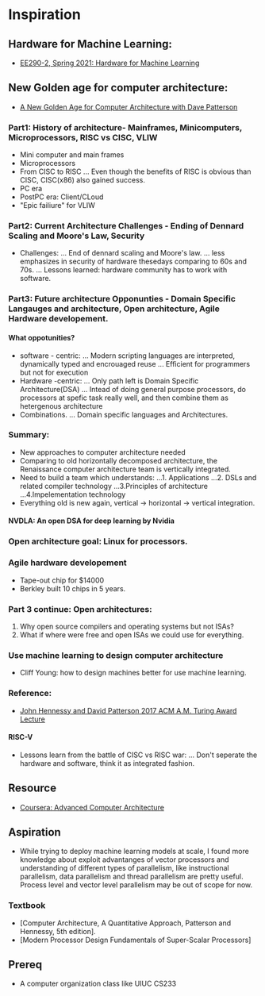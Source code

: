 # Inspiration

## Hardware for Machine Learning:
* [EE290-2, Spring 2021: Hardware for Machine Learning](https://inst.eecs.berkeley.edu/~ee290-2/sp21/)

## New Golden age for computer architecture:
* [A New Golden Age for Computer Architecture with Dave Patterson](https://learning.acm.org/techtalks/computerarchitecture)

### Part1: History of architecture- Mainframes, Minicomputers, Microprocessors, RISC vs CISC, VLIW
* Mini computer and main frames
* Microprocessors
* From CISC to RISC
... Even though the benefits of RISC is obvious than CISC, CISC(x86) also gained success.
* PC era 
* PostPC era: Client/CLoud
* "Epic failiure" for VLIW

### Part2: Current Architecture Challenges - Ending of Dennard Scaling and Moore's Law, Security
* Challenges:
... End of dennard scaling and Moore's law.
... less emphasizes in security of hardware thesedays comparing to 60s and 70s.
... Lessons learned: hardware community has to work with software.

### Part3: Future architecture Opponunties - Domain Specific  Langauges and architecture, Open architecture, Agile Hardware developement.
#### What oppotunities?
* software - centric:
... Modern scripting languages are interpreted, dynamically typed and encrouaged reuse
... Efficient for programmers but not for execution
* Hardware -centric:
... Only path left is Domain Specific Architecture(DSA)
... Intead of doing general purpose processors, do processors at spefic task really well, and then combine them as hetergenous architecture
* Combinations.
... Domain specific languages and Architectures.

### Summary:
* New approaches to computer architecture needed
* Comparing to old horizontally decomposed architecture, the Renaissance computer architecture team is vertically integrated. 
* Need to build a team which understands:
...1. Applications
...2. DSLs and related compiler technology
...3.Principles of architecture
...4.Impelementation technology
* Everything old is new again, vertical -> horizontal -> vertical integration.

#### NVDLA: An open DSA for deep learning by Nvidia

### Open architecture goal: Linux for processors.

### Agile hardware developement
* Tape-out chip for $14000
* Berkley built 10 chips in 5 years.

### Part 3 continue: Open architectures:
1. Why open source compilers and operating systems but not ISAs?
2. What if where were free and open ISAs we could use for everything.

### Use machine learning to design computer architecture
* Cliff Young: how to design machines better for use machine learning.

### Reference:
* [John Hennessy and David Patterson 2017 ACM A.M. Turing Award Lecture](https://www.youtube.com/watch?v=3LVeEjsn8Ts&t=387s&ab_channel=AssociationforComputingMachinery%28ACM%29)

#### RISC-V
* Lessons learn from the battle of CISC vs RISC war:
... Don't seperate the hardware and software, think it as integrated fashion.

## Resource
* [Coursera: Advanced Computer Architecture](https://www.coursera.org/learn/comparch)

## Aspiration
* While trying to deploy machine learning models at scale, I found more knowledge about exploit advantanges of vector processors and understanding of different types of parallelism, like instructional parallelism, data parallelism and thread parallelism are pretty useful. Process level and vector level parallelism may be out of scope for now.

### Textbook
* [Computer Architecture, A Quantitative Approach, Patterson and Hennessy, 5th edition].
* [Modern Processor Design Fundamentals of Super-Scalar Processors]

## Prereq
* A computer organization class like UIUC CS233

